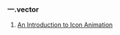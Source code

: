 ### 一.vector
1. [An Introduction to Icon Animation](http://www.androiddesignpatterns.com/2016/11/introduction-to-icon-animation-techniques.html)
